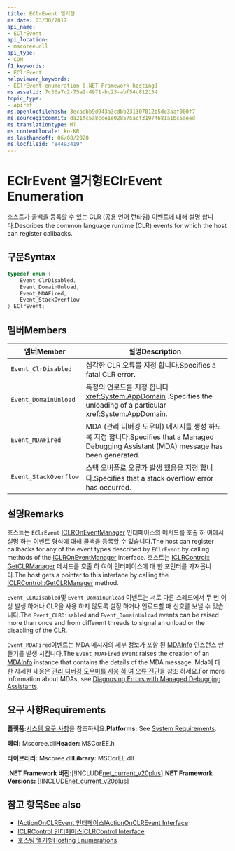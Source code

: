 ```yaml
---
title: EClrEvent 열거형
ms.date: 03/30/2017
api_name:
- EClrEvent
api_location:
- mscoree.dll
api_type:
- COM
f1_keywords:
- EClrEvent
helpviewer_keywords:
- EClrEvent enumeration [.NET Framework hosting]
ms.assetid: 7c36a7c2-75a2-4971-bc23-abf54c812154
topic_type:
- apiref
ms.openlocfilehash: 3ecaebb9d943a3cdbb231307012b5dc3aaf000f7
ms.sourcegitcommit: da21fc5a8cce1e028575acf31974681a1bc5aeed
ms.translationtype: MT
ms.contentlocale: ko-KR
ms.lasthandoff: 06/08/2020
ms.locfileid: "84493419"
---
```

# <a name="eclrevent-enumeration"></a><span data-ttu-id="68c9e-102">EClrEvent 열거형</span><span class="sxs-lookup"><span data-stu-id="68c9e-102">EClrEvent Enumeration</span></span>
<span data-ttu-id="68c9e-103">호스트가 콜백을 등록할 수 있는 CLR (공용 언어 런타임) 이벤트에 대해 설명 합니다.</span><span class="sxs-lookup"><span data-stu-id="68c9e-103">Describes the common language runtime (CLR) events for which the host can register callbacks.</span></span>  
  
## <a name="syntax"></a><span data-ttu-id="68c9e-104">구문</span><span class="sxs-lookup"><span data-stu-id="68c9e-104">Syntax</span></span>  
  
```cpp  
typedef enum {  
    Event_ClrDisabled,  
    Event_DomainUnload,  
    Event_MDAFired,  
    Event_StackOverflow  
} EClrEvent;  
```  
  
## <a name="members"></a><span data-ttu-id="68c9e-105">멤버</span><span class="sxs-lookup"><span data-stu-id="68c9e-105">Members</span></span>  
  
|<span data-ttu-id="68c9e-106">멤버</span><span class="sxs-lookup"><span data-stu-id="68c9e-106">Member</span></span>|<span data-ttu-id="68c9e-107">설명</span><span class="sxs-lookup"><span data-stu-id="68c9e-107">Description</span></span>|  
|------------|-----------------|  
|`Event_ClrDisabled`|<span data-ttu-id="68c9e-108">심각한 CLR 오류를 지정 합니다.</span><span class="sxs-lookup"><span data-stu-id="68c9e-108">Specifies a fatal CLR error.</span></span>|  
|`Event_DomainUnload`|<span data-ttu-id="68c9e-109">특정의 언로드를 지정 합니다 <xref:System.AppDomain> .</span><span class="sxs-lookup"><span data-stu-id="68c9e-109">Specifies the unloading of a particular <xref:System.AppDomain>.</span></span>|  
|`Event_MDAFired`|<span data-ttu-id="68c9e-110">MDA (관리 디버깅 도우미) 메시지를 생성 하도록 지정 합니다.</span><span class="sxs-lookup"><span data-stu-id="68c9e-110">Specifies that a Managed Debugging Assistant (MDA) message has been generated.</span></span>|  
|`Event_StackOverflow`|<span data-ttu-id="68c9e-111">스택 오버플로 오류가 발생 했음을 지정 합니다.</span><span class="sxs-lookup"><span data-stu-id="68c9e-111">Specifies that a stack overflow error has occurred.</span></span>|  
  
## <a name="remarks"></a><span data-ttu-id="68c9e-112">설명</span><span class="sxs-lookup"><span data-stu-id="68c9e-112">Remarks</span></span>  
 <span data-ttu-id="68c9e-113">호스트는 `EClrEvent` [ICLROnEventManager](iclroneventmanager-interface.md) 인터페이스의 메서드를 호출 하 여에서 설명 하는 이벤트 형식에 대해 콜백을 등록할 수 있습니다.</span><span class="sxs-lookup"><span data-stu-id="68c9e-113">The host can register callbacks for any of the event types described by `EClrEvent` by calling methods of the [ICLROnEventManager](iclroneventmanager-interface.md) interface.</span></span> <span data-ttu-id="68c9e-114">호스트는 [ICLRControl:: GetCLRManager](iclrcontrol-getclrmanager-method.md) 메서드를 호출 하 여이 인터페이스에 대 한 포인터를 가져옵니다.</span><span class="sxs-lookup"><span data-stu-id="68c9e-114">The host gets a pointer to this interface by calling the [ICLRControl::GetCLRManager](iclrcontrol-getclrmanager-method.md) method.</span></span>  
  
 <span data-ttu-id="68c9e-115">`Event_CLRDisabled`및 `Event_DomainUnload` 이벤트는 서로 다른 스레드에서 두 번 이상 발생 하거나 CLR을 사용 하지 않도록 설정 하거나 언로드할 때 신호를 보낼 수 있습니다.</span><span class="sxs-lookup"><span data-stu-id="68c9e-115">The `Event_CLRDisabled` and `Event_DomainUnload` events can be raised more than once and from different threads to signal an unload or the disabling of the CLR.</span></span>  
  
 <span data-ttu-id="68c9e-116">`Event_MDAFired`이벤트는 MDA 메시지의 세부 정보가 포함 된 [MDAInfo](mdainfo-structure.md) 인스턴스 만들기를 발생 시킵니다.</span><span class="sxs-lookup"><span data-stu-id="68c9e-116">The `Event_MDAFired` event raises the creation of an [MDAInfo](mdainfo-structure.md) instance that contains the details of the MDA message.</span></span> <span data-ttu-id="68c9e-117">Mda에 대 한 자세한 내용은 [관리 디버깅 도우미를 사용 하 여 오류 진단](../../debug-trace-profile/diagnosing-errors-with-managed-debugging-assistants.md)을 참조 하세요.</span><span class="sxs-lookup"><span data-stu-id="68c9e-117">For more information about MDAs, see [Diagnosing Errors with Managed Debugging Assistants](../../debug-trace-profile/diagnosing-errors-with-managed-debugging-assistants.md).</span></span>  
  
## <a name="requirements"></a><span data-ttu-id="68c9e-118">요구 사항</span><span class="sxs-lookup"><span data-stu-id="68c9e-118">Requirements</span></span>  
 <span data-ttu-id="68c9e-119">**플랫폼:**[시스템 요구 사항](../../get-started/system-requirements.md)을 참조하세요.</span><span class="sxs-lookup"><span data-stu-id="68c9e-119">**Platforms:** See [System Requirements](../../get-started/system-requirements.md).</span></span>  
  
 <span data-ttu-id="68c9e-120">**헤더:** Mscoree.dll</span><span class="sxs-lookup"><span data-stu-id="68c9e-120">**Header:** MSCorEE.h</span></span>  
  
 <span data-ttu-id="68c9e-121">**라이브러리:** Mscoree.dll</span><span class="sxs-lookup"><span data-stu-id="68c9e-121">**Library:** MSCorEE.dll</span></span>  
  
 <span data-ttu-id="68c9e-122">**.NET Framework 버전:**[!INCLUDE[net_current_v20plus](../../../../includes/net-current-v20plus-md.md)]</span><span class="sxs-lookup"><span data-stu-id="68c9e-122">**.NET Framework Versions:** [!INCLUDE[net_current_v20plus](../../../../includes/net-current-v20plus-md.md)]</span></span>  
  
## <a name="see-also"></a><span data-ttu-id="68c9e-123">참고 항목</span><span class="sxs-lookup"><span data-stu-id="68c9e-123">See also</span></span>

- [<span data-ttu-id="68c9e-124">IActionOnCLREvent 인터페이스</span><span class="sxs-lookup"><span data-stu-id="68c9e-124">IActionOnCLREvent Interface</span></span>](iactiononclrevent-interface.md)
- [<span data-ttu-id="68c9e-125">ICLRControl 인터페이스</span><span class="sxs-lookup"><span data-stu-id="68c9e-125">ICLRControl Interface</span></span>](iclrcontrol-interface.md)
- [<span data-ttu-id="68c9e-126">호스팅 열거형</span><span class="sxs-lookup"><span data-stu-id="68c9e-126">Hosting Enumerations</span></span>](hosting-enumerations.md)
